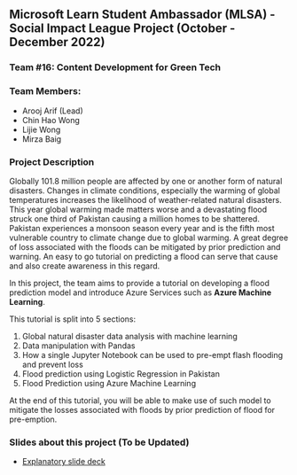 ## Microsoft Learn Student Ambassador (MLSA) - Social Impact League Project (October - December 2022)
### Team #16: Content Development for Green Tech
### Team Members: 
- Arooj Arif (Lead)
- Chin Hao Wong 
- Lijie Wong
- Mirza Baig

### Project Description 
Globally 101.8 million people are affected by one or another form of natural disasters. Changes in climate conditions, especially the warming of global temperatures increases the likelihood of weather-related natural disasters. This year global warming made matters worse and a devastating flood struck one third of Pakistan causing a million homes to be shattered. Pakistan experiences a monsoon season every year and is the fifth most vulnerable country to climate change due to global warming. A great degree of loss associated with the floods can be mitigated by prior prediction and warning. An easy to go tutorial on predicting a flood can serve that cause and also create awareness in this regard. 

In this project, the team aims to provide a tutorial on developing a flood prediction model and introduce Azure Services such as **Azure Machine Learning**. 

This tutorial is split into 5 sections:
1. Global natural disaster data analysis with machine learning
2. Data manipulation with Pandas
3. How a single Jupyter Notebook can be used to pre-empt flash flooding and prevent loss
4. Flood prediction using Logistic Regression in Pakistan
5. Flood Prediction using Azure Machine Learning

At the end of this tutorial, you will be able to make use of such model to  mitigate the losses associated with floods by prior prediction of flood for pre-emption.

### Slides about this project (To be Updated)

- [Explanatory slide deck](https://github.com/microsoft/workshop-template/blob/main/presentation.pptx?raw=true)
